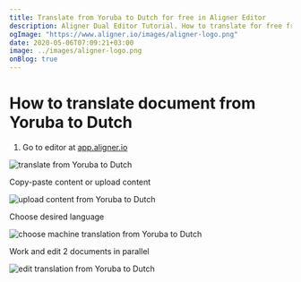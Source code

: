 ```yaml
---
title: Translate from Yoruba to Dutch for free in Aligner Editor
description: Aligner Dual Editor Tutorial. How to translate for free from Yoruba to Dutch. Aligner is multilingual document management platform. 
ogImage: "https://www.aligner.io/images/aligner-logo.png"
date: 2020-05-06T07:09:21+03:00
image: ../images/aligner-logo.png
onBlog: true
---
```


# How to translate document from Yoruba to Dutch

1. Go to editor at [app.aligner.io](https://app.aligner.io "Aligner App web page")

![translate from Yoruba to Dutch](../aligner-blank-editor.png "translate from Yoruba to Dutch")

Copy-paste content or upload content

![upload content from Yoruba to Dutch](../aligner-uploaded-document.png "upload content from Yoruba to Dutch")

Choose desired language

![choose machine translation from Yoruba to Dutch](../aligner-language-dropdown.png "choose machine translation from Yoruba to Dutch")

Work and edit 2 documents in parallel

![edit translation from Yoruba to Dutch](../aligner-double-sitded-editor.png "edit translation from Yoruba to Dutch")

